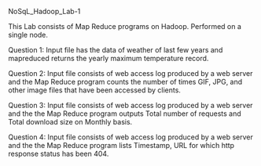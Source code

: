 NoSqL_Hadoop_Lab-1

This Lab consists of Map Reduce programs on Hadoop. Performed on a single node.

Question 1: Input file has the data of weather of last few years and mapreduced returns the yearly maximum temperature record.

Question 2: Input file consists of web access log produced by a web server and the Map Reduce program counts the number of times GIF, JPG, and other image files that have been accessed by clients.

Question 3: Input file consists of web access log produced by a web server and the the Map Reduce program outputs Total number of requests and Total download size on Monthly basis.

Question 4: Input file consists of web access log produced by a web server and the the Map Reduce program lists Timestamp, URL for which http response status has been 404.
